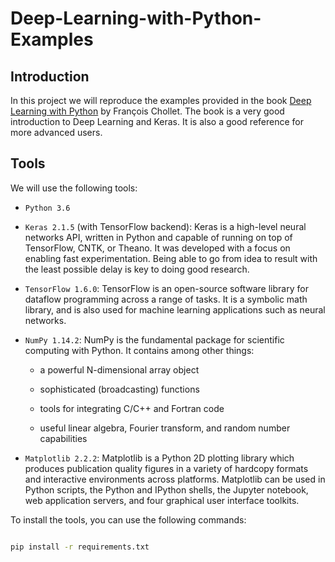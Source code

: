 # Deep-Learning-with-Python-Examples

## Introduction

In this project we will reproduce the examples provided in the book [Deep Learning with Python](https://www.manning.com/books/deep-learning-with-python) by François Chollet. The book is a very good introduction to Deep Learning and Keras. It is also a good reference for more advanced users.

## Tools

We will use the following tools:

* `Python 3.6`

* `Keras 2.1.5` (with TensorFlow backend): Keras is a high-level neural networks API, written in Python and capable of running on top of TensorFlow, CNTK, or Theano. It was developed with a focus on enabling fast experimentation. Being able to go from idea to result with the least possible delay is key to doing good research.

* `TensorFlow 1.6.0`: TensorFlow is an open-source software library for dataflow programming across a range of tasks. It is a symbolic math library, and is also used for machine learning applications such as neural networks.

* `NumPy 1.14.2`: NumPy is the fundamental package for scientific computing with Python. It contains among other things:

    * a powerful N-dimensional array object

    * sophisticated (broadcasting) functions

    * tools for integrating C/C++ and Fortran code

    * useful linear algebra, Fourier transform, and random number capabilities


* `Matplotlib 2.2.2`: Matplotlib is a Python 2D plotting library which produces publication quality figures in a variety of hardcopy formats and interactive environments across platforms. Matplotlib can be used in Python scripts, the Python and IPython shells, the Jupyter notebook, web application servers, and four graphical user interface toolkits.


To install the tools, you can use the following commands:

```bash

pip install -r requirements.txt

```